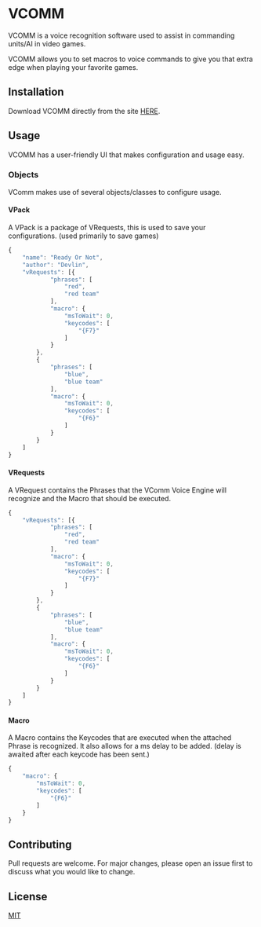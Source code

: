 ﻿# VCOMM

VCOMM is a voice recognition software used to assist in commanding units/AI in video games.

VCOMM allows you to set macros to voice commands to give you that extra edge when playing your favorite games.

## Installation

Download VCOMM directly from the site [HERE](https://vcomm.publiczeus.com).

## Usage
VCOMM has a user-friendly UI that makes configuration and usage easy.
### Objects
VComm makes use of several objects/classes to configure usage.
#### VPack
A VPack is a package of VRequests, this is used to save your configurations. (used primarily to save games)
```javascript
{
    "name": "Ready Or Not",
    "author": "Devlin",
    "vRequests": [{
            "phrases": [
                "red",
                "red team"
            ],
            "macro": {
                "msToWait": 0,
                "keycodes": [
                    "{F7}"
                ]
            }
        },
        {
            "phrases": [
                "blue",
                "blue team"
            ],
            "macro": {
                "msToWait": 0,
                "keycodes": [
                    "{F6}"
                ]
            }
        }
    ]
}
```
#### VRequests
A VRequest contains the Phrases that the VComm Voice Engine will recognize and the Macro that should be executed.
```javascript
{
    "vRequests": [{
            "phrases": [
                "red",
                "red team"
            ],
            "macro": {
                "msToWait": 0,
                "keycodes": [
                    "{F7}"
                ]
            }
        },
        {
            "phrases": [
                "blue",
                "blue team"
            ],
            "macro": {
                "msToWait": 0,
                "keycodes": [
                    "{F6}"
                ]
            }
        }
    ]
}
```
#### Macro
A Macro contains the Keycodes that are executed when the attached Phrase is recognized. It also allows for a ms delay to be added. (delay is awaited after each keycode has been sent.)
```javascript
{
    "macro": {
        "msToWait": 0,
        "keycodes": [
            "{F6}"
        ]
    }
}
```

## Contributing

Pull requests are welcome. For major changes, please open an issue first
to discuss what you would like to change.

## License

[MIT](https://choosealicense.com/licenses/mit/)